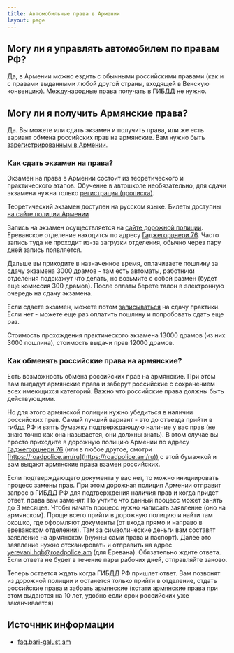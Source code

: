 ```yaml
---
title: Автомобильные права в Армении
layout: page
---
```


## Могу ли я управлять автомобилем по правам РФ?

Да, в Армении можно ездить с обычными российскими правами (как и с правами выданными любой другой страны, входящей в Венскую конвенцию).
Международные права получать в ГИБДД не нужно.

## Могу ли я получить Армянские права?

Да. Вы можете или сдать экзамен и получить права, или же есть вариант обмена российских прав на армянские.
Вам нужно быть [зарегистрированным в Армении](../documents/registration.md).

### Как сдать экзамен на права?

Экзамен на права в Армении состоит из теоретического и практического этапов. Обучение в автошколе необязательно, для
сдачи экзамена нужна только [регистрация (прописка)](../documents/registration.md).

Теоретический экзамен доступен на русском языке. Билеты доступны
[на сайте полиции Армении](https://www.police.am/ճանապարհային-ոստիկանություն/the-list-of-driving-theory-test-questions.html)

Запись на экзамен осуществляется на [сайте дорожной полиции](https://roadpolice.am/ru).
Ереванское отделение находится по адресу [Гаджегорцнери 76](https://yandex.ru/maps/org/otdel_registratsii_tekhnicheskogo_osmotra_i_ekzamen_transportnykh_sredstv/173700962486/).
Часто запись туда не проходит из-за загрузки отделения, обычно через пару дней запись появляется.

Дальше вы приходите в назначенное время, оплачиваете пошлину за сдачу экзамена 3000 драмов - там есть автоматы, работники
отделения подскажут что делать, но возьмите с собой размен (будет еще комиссия 300 драмов). После оплаты берете талон в
электронную очередь на сдачу экзамена.

Если сдаете экзамен, можете потом [записываться](https://roadpolice.am/ru) на сдачу практики. Если нет -
можете еще раз оплатить пошлину и попробовать сдать еще раз.

Стоимость прохождения практического экзамена 13000 драмов (из них 3000 пошлина), стоимость выдачи прав 12000 драмов.

### Как обменять российские права на армянские?

Есть возможность обмена российских прав на армянские. При этом вам выдадут армянские права и заберут российские с
сохранением всех имеющихся категорий. Важно что российские права должны быть действующими.

Но для этого армянской полиции нужно убедиться в наличии российских прав. Самый лучший вариант - это до отъезда прийти
в гибдд РФ и взять бумажку подтверждающую наличие у вас прав (не знаю точно как она называется, они должны знать). В этом
случае вы просто приходите в дорожную полицию Армении по адресу [Гаджегорцнери 76](https://yandex.ru/maps/org/otdel_registratsii_tekhnicheskogo_osmotra_i_ekzamen_transportnykh_sredstv/173700962486/)
(или в любое другое, смотри [https://roadpolice.am/ru](https://roadpolice.am/ru)) с этой бумажкой и вам выдают армянские
права взамен российских.

Если подтверждающего документа у вас нет, то можно инициировать процесс замены прав. При этом дорожная полиция Армении
отправит запрос в ГИБДД РФ для подтверждения наличия прав и когда придет ответ, права вам заменят. Но учтите что данный
процесс может занять до 3 месяцев. Чтобы начать процесс нужно написать заявление (оно на армянском). Проще всего прийти
в дорожную полицию и найти там окошко, где оформляют документы (от входа прямо и направо в ереванском отделении). Там за
символические деньги вам составят заявление на армянском (нужны сами права и паспорт). Далее это заявление нужно
отсканировать и отправить на адрес [yerevani.hqb@roadpolice.am](mailto:yerevani.hqb@roadpolice.am) (для Еревана).
Обязательно ждите ответа. Если ответа не будет в течение пары рабочих дней, отправляйте заново.

Теперь остается ждать когда ГИБДД РФ пришлет ответ. Вам позвонят из дорожной полиции и останется только прийти в
отделение, отдать российские права и забрать армянские (кстати армянские права при этом выдаются на 10 лет, удобно если
срок российских уже заканчивается)

## Источник информации

- [faq.bari-galust.am](https://faq.bari-galust.am)
